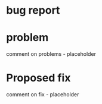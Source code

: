 # bug report

# problem
comment on problems - placeholder

# Proposed fix
comment on fix - placeholder
